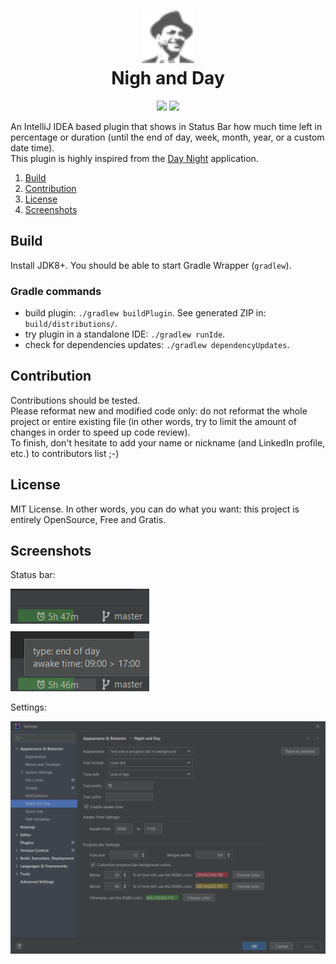 <h1 align="center">
    <a href="https://plugins.jetbrains.com/plugin/16550-night-and-day"><img src="./src/main/resources/META-INF/pluginIcon.svg" width="84" height="84" alt="logo"/></a><br/>
    Nigh and Day
</h1>

<p align="center">
    <a href="https://plugins.jetbrains.com/plugin/16550-night-and-day"><img src="https://img.shields.io/jetbrains/plugin/v/16550-night-and-day.svg"/></a>
    <a href="https://plugins.jetbrains.com/plugin/16550-night-and-day"><img src="https://img.shields.io/jetbrains/plugin/d/16550-night-and-day.svg"/></a>
    </a>
</p>

An IntelliJ IDEA based plugin that shows in Status Bar how much time left in percentage or duration (until the end of day, week, month, year, or a custom date time).  
This plugin is highly inspired from the [Day Night](https://getdaynight.com) application.

1. [Build](#build)  
2. [Contribution](#contribution)  
3. [License](#license)  
4. [Screenshots](#screenshots)  

## Build

Install JDK8+. You should be able to start Gradle Wrapper (`gradlew`).

### Gradle commands

* build plugin: `./gradlew buildPlugin`. See generated ZIP in: `build/distributions/`.
* try plugin in a standalone IDE: `./gradlew runIde`.
* check for dependencies updates: `./gradlew dependencyUpdates`.

## Contribution

Contributions should be tested.        
Please reformat new and modified code only: do not reformat the whole project or entire existing file (in other words, try to limit the amount of changes in order to speed up code review).  
To finish, don't hesitate to add your name or nickname (and LinkedIn profile, etc.) to contributors list ;-)

## License

MIT License. In other words, you can do what you want: this project is entirely OpenSource, Free and Gratis.

## Screenshots

Status bar:

![status bar](misc/screenshots/night-and-day-statusbar.png)

Settings:

![settings](misc/screenshots/night-and-day-settings.png)
